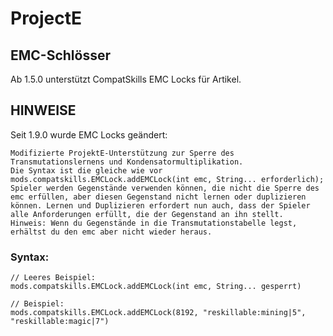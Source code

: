 # ProjectE

## EMC-Schlösser

Ab 1.5.0 unterstützt CompatSkills EMC Locks für Artikel.

## HINWEISE

Seit 1.9.0 wurde EMC Locks geändert:

    Modifizierte ProjektE-Unterstützung zur Sperre des Transmutationslernens und Kondensatormultiplikation.
    Die Syntax ist die gleiche wie vor mods.compatskills.EMCLock.addEMCLock(int emc, String... erforderlich);
    Spieler werden Gegenstände verwenden können, die nicht die Sperre des emc erfüllen, aber diesen Gegenstand nicht lernen oder duplizieren können. Lernen und Duplizieren erfordert nun auch, dass der Spieler alle Anforderungen erfüllt, die der Gegenstand an ihn stellt.
    Hinweis: Wenn du Gegenstände in die Transmutationstabelle legst, erhältst du den emc aber nicht wieder heraus.
    

### Syntax:

    // Leeres Beispiel:
    mods.compatskills.EMCLock.addEMCLock(int emc, String... gesperrt)
    
    // Beispiel:
    mods.compatskills.EMCLock.addEMCLock(8192, "reskillable:mining|5", "reskillable:magic|7")